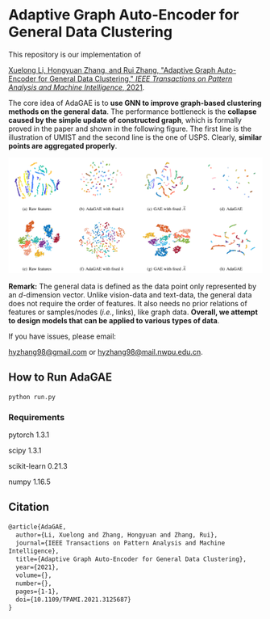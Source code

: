 # Adaptive Graph Auto-Encoder for General Data Clustering


This repository is our implementation of 

[Xuelong Li, Hongyuan Zhang, and Rui Zhang, "Adaptive Graph Auto-Encoder for General Data Clustering," *IEEE Transactions on Pattern Analysis and Machine Intelligence*, 2021](https://ieeexplore.ieee.org/document/9606581).



The core idea of AdaGAE is to **use GNN to improve graph-based clustering methods on the general data**. The performance bottleneck is the **collapse caused by the simple update of constructed graph**, which is formally proved in the paper and shown in the following figure. The first line is the illustration of UMIST and the second line is the one of USPS. Clearly, **similar points are aggregated properly**.

![illustration](illustration.jpg)



**Remark:** The general data is defined as the data point only represented by an *d*-dimension vector. Unlike vision-data and text-data, the general data does not require the order of features. It also needs no prior relations of features or samples/nodes (*i.e.*, links), like graph data. **Overall, we attempt to design models that can be applied to various types of data**.



If you have issues, please email:

hyzhang98@gmail.com or hyzhang98@mail.nwpu.edu.cn.

## How to Run AdaGAE
```
python run.py
```
### Requirements 
pytorch 1.3.1

scipy 1.3.1

scikit-learn 0.21.3

numpy 1.16.5

## Citation

```
@article{AdaGAE,
  author={Li, Xuelong and Zhang, Hongyuan and Zhang, Rui},
  journal={IEEE Transactions on Pattern Analysis and Machine Intelligence}, 
  title={Adaptive Graph Auto-Encoder for General Data Clustering}, 
  year={2021},
  volume={},
  number={},
  pages={1-1},
  doi={10.1109/TPAMI.2021.3125687}
}

```

